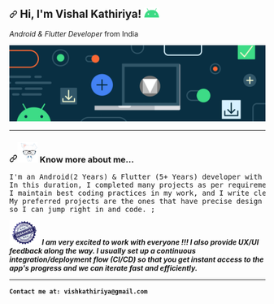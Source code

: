 <article class="markdown-body entry-content container-lg f5" itemprop="text"><h1 dir="auto"><a  class="anchor" aria-hidden="true" href="#-hi-im-vishal-kathiriya-"><svg class="octicon octicon-link" viewBox="0 0 16 16" version="1.1" width="16" height="16" aria-hidden="true"><path fill-rule="evenodd" d="M7.775 3.275a.75.75 0 001.06 1.06l1.25-1.25a2 2 0 112.83 2.83l-2.5 2.5a2 2 0 01-2.83 0 .75.75 0 00-1.06 1.06 3.5 3.5 0 004.95 0l2.5-2.5a3.5 3.5 0 00-4.95-4.95l-1.25 1.25zm-4.69 9.64a2 2 0 010-2.83l2.5-2.5a2 2 0 012.83 0 .75.75 0 001.06-1.06 3.5 3.5 0 00-4.95 0l-2.5 2.5a3.5 3.5 0 004.95 4.95l1.25-1.25a.75.75 0 00-1.06-1.06l-1.25 1.25a2 2 0 01-2.83 0z"></path></svg></a> Hi, I'm Vishal Kathiriya! <a target="_blank" rel="noopener noreferrer" href="https://raw.githubusercontent.com/Vishkathiriya/Vishkathiriya/main/profile/android.gif"><img alt="madcat" src="https://raw.githubusercontent.com/Vishkathiriya/Vishkathiriya/main/profile/android.gif" width="30" data-canonical-src="https://raw.githubusercontent.com/Vishkathiriya/Vishkathiriya/main/profile/android.gif" style="max-width: 100%;"></a></h1>
<p dir="auto">
    <em>Android & Flutter Developer</em> from India
</p>
<p><a target="_blank" rel="noopener noreferrer" href="https://raw.githubusercontent.com/Vishkathiriya/Vishkathiriya/main/profile/banner.png"><img alt="Full Stack" src="https://raw.githubusercontent.com/Vishkathiriya/Vishkathiriya/main/profile/banner.png" data-canonical-src="https://raw.githubusercontent.com/Vishkathiriya/Vishkathiriya/main/profile/banner.png" style="max-width: 100%;"></a></p>
<hr>
<h3 dir="auto"><a id="user-content--a-little-more-about-me" class="anchor" aria-hidden="true" href="#-a-little-more-about-me"><svg class="octicon octicon-link" viewBox="0 0 16 16" version="1.1" width="16" height="16" aria-hidden="true"><path fill-rule="evenodd" d="M7.775 3.275a.75.75 0 001.06 1.06l1.25-1.25a2 2 0 112.83 2.83l-2.5 2.5a2 2 0 01-2.83 0 .75.75 0 00-1.06 1.06 3.5 3.5 0 004.95 0l2.5-2.5a3.5 3.5 0 00-4.95-4.95l-1.25 1.25zm-4.69 9.64a2 2 0 010-2.83l2.5-2.5a2 2 0 012.83 0 .75.75 0 001.06-1.06 3.5 3.5 0 00-4.95 0l-2.5 2.5a3.5 3.5 0 004.95 4.95l1.25-1.25a.75.75 0 00-1.06-1.06l-1.25 1.25a2 2 0 01-2.83 0z"></path></svg></a><a target="_blank" rel="noopener noreferrer" href="https://raw.githubusercontent.com/Vishkathiriya/Vishkathiriya/main/profile/know.gif"><img src="https://raw.githubusercontent.com/Vishkathiriya/Vishkathiriya/main/profile/know.gif" width="40" height="40" data-canonical-src="https://raw.githubusercontent.com/Vishkathiriya/Vishkathiriya/main/profile/know.gif" style="max-width: 100%;"></a> Know more about me...</h3>
<div class="highlight highlight-source-js position-relative overflow-auto"><pre><span class="pl-k">I'm an Android(2 Years) & Flutter (5+ Years) developer with 7+ years of experience working on many Android & Flutter projects.<br/>In this duration, I completed many projects as per requirements.
I maintain best coding practices in my work, and I write clean and clear code.<br/>My preferred projects are the ones that have precise design specs (Figma, Adobe XD) and clear use cases,<br/>so I can jump right in and code.</span> <span class="pl-kos">;</span></pre><div class="zeroclipboard-container position-absolute right-0 top-0">
   
  </div></div>
<p dir="auto"><a target="_blank" rel="noopener noreferrer" href="https://raw.githubusercontent.com/Vishkathiriya/Vishkathiriya/main/profile/guarantee.gif"><img alt="Hug" src="https://raw.githubusercontent.com/Vishkathiriya/Vishkathiriya/main/profile/guarantee.gif" width="60" data-canonical-src="https://raw.githubusercontent.com/Vishkathiriya/Vishkathiriya/main/profile/guarantee.gif" style="max-width: 100%;"></a> <em><b>I am very excited to work with everyone !!! I also provide UX/UI feedback along the way. I usually set up a continuous integration/deployment flow (CI/CD) so that you get instant access to the app's progress and we can iterate fast and efficiently. </em></p>
<hr>

    Contact me at: vishkathiriya@gmail.com

</article>
